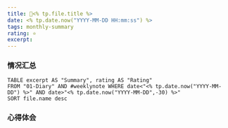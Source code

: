```yaml
---
title: 📅<% tp.file.title %>
date: <% tp.date.now("YYYY-MM-DD HH:mm:ss") %>
tags: monthly-summary
rating: ⭐️
excerpt: 
---
```


### 情况汇总

```dataview
TABLE excerpt AS "Summary", rating AS "Rating" 
FROM "01-Diary" AND #weeklynote WHERE date<"<% tp.date.now("YYYY-MM-DD") %>" AND date>"<% tp.date.now("YYYY-MM-DD",-30) %>"
SORT file.name desc
```

### 心得体会
